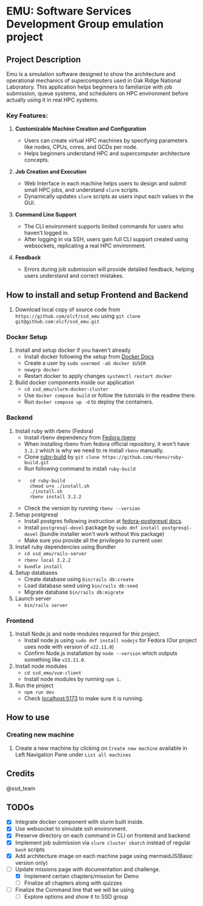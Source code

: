 # EMU: Software Services Development Group emulation project

## Project Description
Emu is a simulation software designed to show the architecture and operational mechanics of supercomputers used in Oak Ridge National Laboratory. This application helps beginners to familiarize with job submission, queue systems, and schedulers on HPC environment before actually using it in real HPC systems. 
### Key Features:
1. **Customizable Machine Creation and Configuration**  
   - Users can create virtual HPC machines by specifying parameters like nodes, CPUs, cores, and GCDs per node.  
   - Helps beginners understand HPC and supercomputer architecture concepts.

2. **Job Creation and Execution**  
   - Web Interface in each machine helps users to design and submit small HPC jobs, and understand `slurm` scripts.  
   - Dynamically updates `slurm` scripts as users input each values in the GUI.

3. **Command Line Support**  
   - The CLI environment supports limited commands for users who haven’t logged in.  
   - After logging in via SSH, users gain full CLI support created using websockets, replicating a real HPC environment.

4. **Feedback**  
   - Errors during job submission will provide detailed feedback, helping users understand and correct mistakes.


## How to install and setup Frontend and Backend
1. Download local copy of source code from `https://github.com/olcf/ssd_emu` using `git clone git@github.com:olcf/ssd_emu.git` 

### Docker Setup
1. Install and setup docker if you haven't already
    - Install docker following the setup from [Docker Docs](https://docs.docker.com/engine/install/fedora/#install-using-the-repository)
    - Create a user by `sudo usermod -aG docker $USER`
    - `newgrp docker`
    - Restart docker to apply changes `systemctl restart docker`
2. Build docker components inside our application
    - `cd ssd_emu/slurm-docker-cluster`
    - Use `docker compose build` or follow the tutorials in the readme there. 
    - Run `docker compose up -d` to deploy the containers. 
### Backend
1. Install ruby with rbenv (Fedora)
    - Install rbenv dependency from [Fedora rbenv](https://developer.fedoraproject.org/start/sw/web-app/rails.html)
    - When installing rbenv from fedora official repository, it won't have `3.2.2` which is why we need to re install `rbenv` manually.
    - Clone [ruby-build](https://github.com/rbenv/ruby-build) by `git clone https://github.com/rbenv/ruby-build.git`
    - Run following command to install `ruby-build`
    - ```
        cd ruby-build
        chmod u+x ./install.sh
        ./install.sh
        rbenv install 3.2.2
      ```
    - Check the version by running `rbenv --version`
2. Setup postgresql
    - Install postgres following instruction at [fedora-postgresql docs](https://docs.fedoraproject.org/en-US/quick-docs/postgresql/).
    - Install `postgresql-devel` package by `sudo dnf install postgresql-devel` (bundle installer won't work without this package)
    - Make sure you provide all the privileges to current user.
3. Install ruby dependencies using Bundler
    - `cd ssd_emu/rails-server`
    - `rbenv local 3.2.2`
    - `bundle install`
4. Setup databases
    - Create database using `bin/rails db:create`
    - Load database seed using `bin/rails db:seed`
    - Migrate database `bin/rails db:migrate`
5. Launch server
    - `bin/rails server`

### Frontend
1. Install Node.js and node modules required for this project.
    - Install node js using `sudo dnf install nodejs` for Fedora (Our project uses node with version of `v22.11.0`)
    - Confirm Node.js installation by `node --version` which outputs something like `v22.11.0`.
2. Install node modules
    - `cd ssd_emu/vue-client`
    - Install node modules by running `npm i`.
3. Run the project
    - `npm run dev`
    - Check [localhost:5173](http://localhost:5173) to make sure it is running. 

##  How to use 
### Creating new machine
1. Create a new machine by clicking on `Create new machine` available in Left Navigation Pane under `List all machines` 

##  Credits
@ssd_team

## TODOs
 - [x] Integrate docker component with slurm built inside.
 - [x] Use websocket to simulate ssh environment.
 - [x] Preserve directory on each command in CLI on frontend and backend
 - [x] Implement job submission via `slurm cluster sbatch` instead of regular `bash` scripts
 - [x] Add architecture image on each machine page using mermaidJS(Basic version only)
 - [ ] Update missions page with documentation and challenge.
   - [x] Implement certain chapters/mission for Demo
   - [ ] Finalize all chapters along with quizzes
 - [ ] Finalize the Command line that we will be using
   - [ ] Explore options and show it to SSD group
